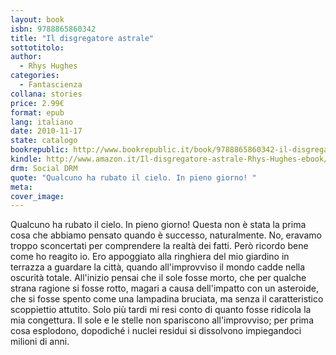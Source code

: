 ```yaml
---
layout: book
isbn: 9788865860342
title: "Il disgregatore astrale"
sottotitolo:
author:
  - Rhys Hughes
categories:
  - Fantascienza
collana: stories
price: 2.99€
format: epub
lang: italiano
date: 2010-11-17
state: catalogo
bookrepublic: http://www.bookrepublic.it/book/9788865860342-il-disgregatore-astrale/
kindle: http://www.amazon.it/Il-disgregatore-astrale-Rhys-Hughes-ebook/dp/B004CLYF9A/
drm: Social DRM
quote: "Qualcuno ha rubato il cielo. In pieno giorno! "
meta:
cover_image:
---
```

Qualcuno ha rubato il cielo. In pieno giorno! Questa non è stata la prima cosa che abbiamo pensato quando è successo, naturalmente. No, eravamo troppo sconcertati per comprendere la realtà dei fatti. Però ricordo bene come ho reagito io. Ero appoggiato alla ringhiera del mio giardino in terrazza a guardare la città, quando all'improvviso il mondo cadde nella oscurità totale. All'inizio pensai che il sole fosse morto, che per qualche strana ragione si fosse rotto, magari a causa dell'impatto con un asteroide, che si fosse spento come una lampadina bruciata, ma senza il caratteristico scoppiettio attutito. Solo più tardi mi resi conto di quanto fosse ridicola la mia congettura. Il sole e le stelle non spariscono all'improvviso; per prima cosa esplodono, dopodiché i nuclei residui si dissolvono impiegandoci milioni di anni.